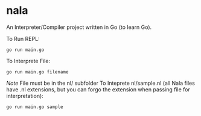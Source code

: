 # nala
An Interpreter/Compiler project written in Go (to learn Go).

To Run REPL:
```
go run main.go
```

To Interprete File:
```
go run main.go filename
```
*Note* File must be in the nl/ subfolder
To Inteprete nl/sample.nl (all Nala files have .nl extensions, but you can forgo the extension when passing file for interpretation):
```
go run main.go sample
```